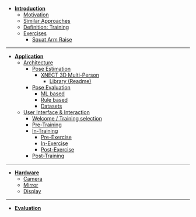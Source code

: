 <!-- docs/_sidebar.md -->

* [**<i class="lab la-readme"></i> Introduction**](README.md)
    * [Motivation](introduction/motivation.md)
    * [Similar Approaches](introduction/similar-approaches.md)
    * [Definition: Training](introduction/training-definition.md)
    * [Exercises]()
        * [Squat Arm Raise](introduction/exercises/squat-arm-raise.md)
----
* [**<i class="lab la-app-store"></i> Application**](application/application.md)
    * [Architecture](application/architecture/architecture.md)
        * [Pose Estimation](application/pose-estimation/pose-estimation.md)
            * [XNECT 3D Multi-Person](application/pose-estimation/XNECT/xnect.md)
                * [Library (Readme)](application/pose-estimation/XNECT/library.md)
        * [Pose Evaluation](application/pose-evaluation/pose-evaluation.md)
            * [ML based](application/pose-evaluation/ml-based.md)
            * [Rule based](application/pose-evaluation/rule-based.md)
            * [Datasets](application/pose-evaluation/datasets.md)
    * [User Interface & Interaction](application/ui/ui.md)
        * [Welcome / Training selection]()
        * [Pre-Training](application/ui/pre-training.md)
        * [In-Training](application/ui/in-training.md)
            * [Pre-Exercise](application/ui/pre-exercise.md)
            * [In-Exercise](application/ui/in-exercise.md)
            * [Post-Exercise](application/ui/post-exercise.md)
        * [Post-Training](application/ui/post-training.md)
----
* [**<i class="las la-microchip"></i> Hardware**](hardware/hardware.md)
    * [Camera](hardware/camera/camera.md)
    * [Mirror](hardware/mirror/mirror.md)
    * [Display](hardware/display/display.md)
----
* [**<i class="las la-vials"></i> Evaluation**](evaluation/evaluation.md)
